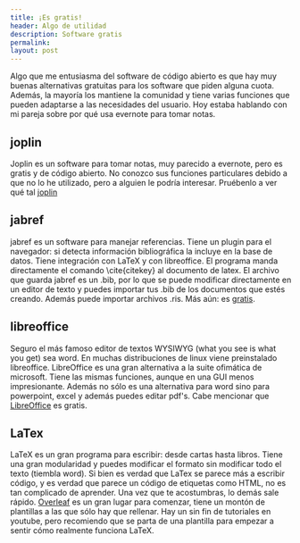 ```yaml
---
title: ¡Es gratis!
header: Algo de utilidad
description: Software gratis
permalink: 
layout: post
---
```


Algo que me entusiasma del software de código abierto es que hay muy buenas alternativas gratuitas para los software que piden alguna cuota. Además, la mayoría los mantiene la comunidad y tiene varias funciones que pueden adaptarse a las necesidades del usuario. Hoy estaba hablando con mi pareja sobre por qué usa evernote para tomar notas.

## joplin

Joplin es un software para tomar notas, muy parecido a evernote, pero es gratis y de código abierto. No conozco sus funciones particulares debido a que no lo he utilizado, pero a alguien le podría interesar. Pruébenlo a ver qué tal [joplin](https://joplinapp.org/)

## jabref

jabref es un software para manejar referencias. Tiene un plugin para el navegador: si detecta información bibliográfica la incluye en la base de datos. Tiene integración con LaTeX y con libreoffice. El programa manda directamente el comando \cite{citekey} al documento de latex. El archivo que guarda jabref es un .bib, por lo que se puede modificar directamente en un editor de texto y puedes importar tus .bib de los documentos que estés creando. Además puede importar archivos .ris. Más aún: es [gratis](https://www.jabref.org/).

## libreoffice

Seguro el más famoso editor de textos WYSIWYG (what you see is what you get) sea word. En muchas distribuciones de linux viene preinstalado libreoffice. LibreOffice es una gran alternativa a la suite ofimática de microsoft. Tiene las mismas funciones, aunque en una GUI menos impresionante. Además no sólo es una alternativa para word sino para powerpoint, excel y además puedes editar pdf's. Cabe mencionar que [LibreOffice](https://es.libreoffice.org/) es gratis.

## LaTex

LaTeX es un gran programa para escribir: desde cartas hasta libros. Tiene una gran modularidad y puedes modificar el formato sin modificar todo el texto (tiembla word). Si bien es verdad que LaTex se parece más a escribir código, y es verdad que parece un código de etiquetas como HTML, no es tan complicado de aprender. Una vez que te acostumbras, lo demás sale rápido. [Overleaf](https://www.overleaf.com/) es un gran lugar para comenzar, tiene un montón de plantillas a las que sólo hay que rellenar. Hay un sin fin de tutoriales en youtube, pero recomiendo que se parta de una plantilla para empezar a sentir cómo realmente funciona LaTeX.
